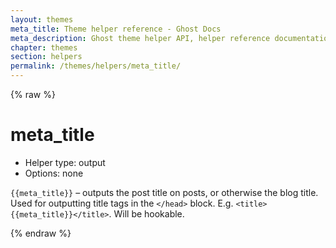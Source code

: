 ```yaml
---
layout: themes
meta_title: Theme helper reference - Ghost Docs
meta_description: Ghost theme helper API, helper reference documentation
chapter: themes
section: helpers
permalink: /themes/helpers/meta_title/
---
```


{% raw %}

# meta_title

*   Helper type: output
*   Options: none

`{{meta_title}}` – outputs the post title on posts, or otherwise the blog title. Used for outputting title tags in the `</head>` block. E.g. `<title>{{meta_title}}</title>`. Will be hookable.

{% endraw %}